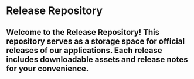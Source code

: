 # Release Repository
Welcome to the Release Repository! 
This repository serves as a storage space for official releases of our applications. 
Each release includes downloadable assets and release notes for your convenience.
------------------------------------------